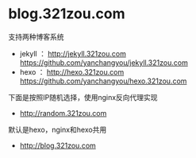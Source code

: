 # blog.321zou.com


支持两种博客系统
- jekyll ： http://jekyll.321zou.com      https://github.com/yanchangyou/jekyll.321zou.com
- hexo ： http://hexo.321zou.com        https://github.com/yanchangyou/hexo.321zou.com

下面是按照IP随机选择，使用nginx反向代理实现
- http://random.321zou.com

默认是hexo，nginx和hexo共用
- http://blog.321zou.com
